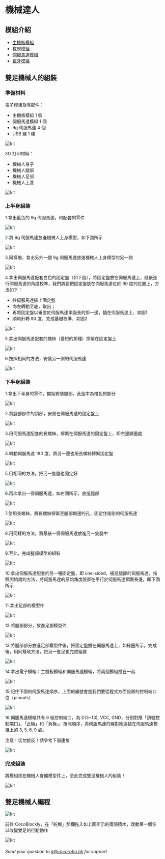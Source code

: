 # 機械達人
## 模組介紹
- [主機板模組](/cocomod/main-controller)
- [教學模組](/cocomod/sensor-101)
- [伺服馬達模組](/cocomod/servo)
- [藍牙模組](/cocomod/bluetooth)
## 雙足機械人的組裝
### 準備材料
電子模組及零配件：
- 主機板模組 1 個
- 伺服馬達模組 1 個
- 9g 伺服馬達 4 個
- USB 線 1 條

![kit](../media/kit_173.png)

3D 打印材料：
- 機械人身子
- 機械人腿部
- 機械人足部
- 機械人上蓋

![kit](../media/kit_174.png)
### 上半身組裝
1.拿出藍色的 9g 伺服馬達，和配套的零件

![kit](../media/kit_175.png)

2.將 9g 伺服馬達放進機械人上身模型，如下圖所示

![kit](../media/kit_176.png)

3.同樣地，拿出另外一個 9g 伺服馬達放進機械人上身模型的另一側

![kit](../media/kit_8.jpg)

4.拿出伺服馬達配套白色的固定盤（如下圖），將固定盤放在伺服馬達上，隨後進行伺服馬達的角度校準，我們將要把固定盤放在伺服馬達位於 90 度的位置上，方法如下：
- 往伺服馬達插上固定盤
- 向左轉動至底，取出；
- 再將固定盤以垂直於伺服馬達頂面長的那一邊，插在伺服馬達上，如圖1
- 順時針轉 90 度，完成基礎校準，如圖2

![kit](../media/kit_177.png)

5.拿出伺服馬達配套的螺絲（最短的那種）擰緊在固定盤上

![kit](../media/kit_178.png)

6.按照相同的方法，安裝另一側的伺服馬達

![kit](../media/kit_43.jpg)
### 下半身組裝
1.拿出下半身的零件，開始安裝腿部，此圖中為橙色的部分

![kit](../media/kit_44.jpg)

2.將腿部部件的頂部，安置在伺服馬達的固定盤上

![kit](../media/kit_179.png)

3.用伺服馬達配套的長螺絲，擰緊在伺服馬達的固定盤上，即右邊綠圈處

![kit](../media/kit_180.png)

4.轉動伺服馬達 180 度，將另一邊也用長螺絲擰緊固定盤

![kit](../media/kit_181.png)

5.用相同的方法，把另一隻腿也固定好

![kit](../media/kit_50.jpg)

6.再次拿出一個伺服馬達，如右圖所示，放進腿部

![kit](../media/kit_182.png)

7.使用長螺絲，將長螺絲擰緊至腿部側邊的孔，固定住剛剛的伺服馬達

![kit](../media/kit_55.jpg)

8.用同樣的方法，將最後一個伺服馬達放進另一隻腿中

![kit](../media/kit_183.png)

9.至此，完成腿部模型的組裝

![kit](../media/kit_56.jpg)

10.拿出伺服馬達配套的另一種固定盤，即 one-sided，插進腿部的伺服馬達，按照開始說的方法，將伺服馬達的原始角度設置在平行於伺服馬達頂面長邊，即下圖所示

![kit](../media/kit_184.png)

11.拿出足部的模型件

![kit](../media/kit_57.jpg)

12.將腿部部分，放進足部模型件

![kit](../media/kit_185.png)

13.將腿部部分放進足部模型件後，把固定盤插在伺服馬達上，如綠圈所示。完成後，用同樣地方法，把另一隻足也完成組裝

![kit](../media/kit_58.jpg)

14.拿出電子模組：主機板模組和伺服馬達模組，將兩個模組插在一起

![kit](../media/kit_186.png)

15.記住下圖的伺服馬達順序，上面的編號會是我們要從程式方面設置的控制端口位（pinouts）

![kit](../media/kit_187.png)

16.伺服馬達模組共有 6 組控制端口，為 D(3~13), VCC, GND，分別對應「訊號控制端口」、「正極」和「負極」，按照順序，將伺服馬達的線對應連接在伺服馬達模組上的 3, 5, 6, 9 處。
   
   注意！切勿接反！請參考下圖連接
   
![kit](../media/kit_188.png)
### 完成組裝
將模組插在機械人身體模型件上，至此完成雙足機械人的組裝！

![kit](../media/kit_189.jpg)
## 雙足機械人編程
![kit](../media/kit_189.png)

前往 CocoBlockly，在「舵機」那欄拖入如上圖所示的兩個積木，改動第一個空以改變雙足的行動動作

![kit](../media/kit_190.png)
###### Send your question to [it@cocorobo.hk](http://cocorobo.hk/online/) for support